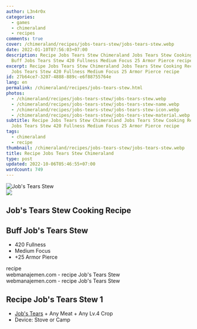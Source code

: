 ```yaml
---
author: L3n4r0x
categories:
  - games
  - chimeraland
  - recipes
comments: true
cover: /chimeraland/recipes/jobs-tears-stew/jobs-tears-stew.webp
date: 2022-01-10T07:56:03+07:00
description: Recipe Jobs Tears Stew Chimeraland Jobs Tears Stew Cooking Recipe
  Buff Jobs Tears Stew 420 Fullness Medium Focus 25 Armor Pierce recipe
excerpt: Recipe Jobs Tears Stew Chimeraland Jobs Tears Stew Cooking Recipe Buff
  Jobs Tears Stew 420 Fullness Medium Focus 25 Armor Pierce recipe
id: 27b64ce7-3207-4888-889c-e6f88755764e
lang: en
permalink: /chimeraland/recipes/jobs-tears-stew.html
photos:
  - /chimeraland/recipes/jobs-tears-stew/jobs-tears-stew.webp
  - /chimeraland/recipes/jobs-tears-stew/jobs-tears-stew-name.webp
  - /chimeraland/recipes/jobs-tears-stew/jobs-tears-stew-icon.webp
  - /chimeraland/recipes/jobs-tears-stew/jobs-tears-stew-material.webp
subtitle: Recipe Jobs Tears Stew Chimeraland Jobs Tears Stew Cooking Recipe Buff
  Jobs Tears Stew 420 Fullness Medium Focus 25 Armor Pierce recipe
tags:
  - chimeraland
  - recipe
thumbnail: /chimeraland/recipes/jobs-tears-stew/jobs-tears-stew.webp
title: Recipe Jobs Tears Stew Chimeraland
type: post
updated: 2022-10-06T05:46:55+07:00
wordcount: 749
---
```


<link
  rel="stylesheet"
  href="https://rawcdn.githack.com/dimaslanjaka/Web-Manajemen/870a349/css/bootstrap-5-3-0-alpha3-wrapper.css"
/>
<section id="bootstrap-wrapper">
  <div data-bs-theme="dark">
    <div class="card mb-2">
      <div class="card-body">
        <div class="row g-0">
          <div class="col-sm-4 position-relative mb-2">
            <img
              src="https://www.webmanajemen.com/chimeraland/recipes/jobs-tears-stew/jobs-tears-stew-material.webp"
              class="card-img fit-cover w-100 h-100"
              alt="Job&#x27;s Tears Stew"
              data-fancybox="true"
            />
          </div>
          <div class="col-sm-8 mb-2">
            <div class="card-body">
              <div class="d-flex flex-row align-items-center mb-3">
                <img
                  class="d-inline-block me-2"
                  src="https://www.webmanajemen.com/chimeraland/recipes/jobs-tears-stew/jobs-tears-stew-icon.webp"
                  width="auto"
                  height="auto"
                  style="vertical-align: middle"
                />
                <h2 class="fs-5">Job&#x27;s Tears Stew Cooking Recipe</h2>
              </div>
              <h2 class="card-title fs-5">Buff Job&#x27;s Tears Stew</h2>
              <div class="card-text">
                <ul>
                  <li>420 Fullness</li>
                  <li>Medium Focus</li>
                  <li>+25 Armor Pierce</li>
                </ul>
              </div>
              <span class="badge rounded-pill">recipe</span>
            </div>
            <div class="card-footer text-end text-muted mt-auto">
              webmanajemen.com - recipe Job&#x27;s Tears Stew
            </div>
          </div>
        </div>
      </div>
      <div class="card-footer text-end text-muted">
        webmanajemen.com - recipe Job&#x27;s Tears Stew
      </div>
    </div>
    <div class="row mb-2">
      <div class="col-12 col-lg-6 recipe-item mb-2">
        <div class="card">
          <div class="card-body">
            <h2 class="card-title fs-5">Recipe Job&#x27;s Tears Stew 1</h2>
            <div class="card-text">
              <ul>
                <li>
                  <a
                    class="text-decoration-none text-primary"
                    href="/chimeraland/materials/job&#x27;s-tears.html"
                    >Job&#x27;s Tears</a
                  ><span> + </span>Any Meat<span> + </span>Any Lv.4 Crop
                </li>
                <li>Device: Stove or Camp</li>
              </ul>
            </div>
          </div>
        </div>
      </div>
    </div>
  </div>
</section>